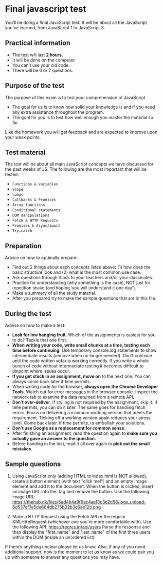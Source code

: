 # Final javascript test

You’ll be doing a final JavaScript test. It will be about all the JavaScript you’ve learned, from JavaScript 1 to JavaScript 3.

## Practical information

- The test will last **2 hours**.
- It will be done on the computer.
- You can’t use your old code.
- There will be 6 or 7 questions.

## Purpose of the test

The purpose of this exam is to test your comprehension of JavaScript

- The goal for us is to know how solid your knowledge is and if you need any extra assistance throughout the program.
- The goal for you is to test how well enough you master the material so far.

Like the homework you will get feedback and are expected to improve upon your weak points.

## Test material

The test will be about all main JavaScript concepts we have discussed for the past weeks of JS. The following are the most important that will be tested:

- `Functions & Variables`
- `Scope`
- `Loops`
- `Callbacks & Promises`
- `Array functions`
- `Conditional statements`
- `DOM manipulations`
- `Fetch & HTTP Requests`
- `Promises & Async/await`
- `Try…catch`

## Preparation

Advice on how to optimally prepare:

- Find out 2 things about each concepts listed above: (1) how does the basic structure look and (2) what is the most common use case.
- Ask questions through Slack to your teachers and/or your classmates.
- Practice for understanding (why something is the case), NOT just for repetition shake (and hoping ‘you will understand it one day’).
- Make a summary of all the study material.
- After you prepared try to make the sample questions that are in this file.

## During the test

Advise on how to make a test:

- **Look for low hanging fruit**. Which of the assignments is easiest for you to do? Tackle that one first.
- **When writing your code, write small chunks at a time, testing each time before continuing**. Use temporary console.log statements to show intermediate results (remove when no longer needed). Don't continue until the code written sofar is working correctly. If you write a whole bunch of code without intermediate testing it becomes difficult to pinpoint where issues occur.
- **If you get stuck in an assignment, move on** to the next one. You can always come back later if time permits.
- When writing code for the browser, **always open the Chrome Developer Tools**. Watch out for error messages in the browser console. Inspect the network tab to examine the data returned from a remote API.
- **Don't over-deliver**. If styling is not required by the assignment, skip it. If time permits, you can do it later. The same goes for handling fetch errors. Focus on delivering a minimum working version that meets the requirement. Ticking off a working version again reduces your stress level. Come back later, if time permits, to embellish your solutions.
- **Don't use Google as a replacement for common sense.**
- After finishing an assignment, read the question again to **make sure you actually gave an answer to the question.**
- Before handing in the test, read it all over again to **pick out the small mistakes.**

## Sample questions

1. Using JavaScript only (adding HTML to index.html is NOT allowed), create a button element (with text "click me!") and an empty image element and add it to the document. When the button is clicked, insert an image URL into the <img> tag and remove the button. Use the following image URL: https://thehub.dk/files/5ad4b4a9f9ac4aa13c3d2d58/logo_upload-6d537cf7e5de664db275b32b3c6ae12d.png

2. Make a HTTP Request using the Fetch API or the regular XMLHttpRequest (whichever one you're more comfortable with). Use the following API: https://reqres.in/api/users
   Parse the response and then display the "first_name" and "last_name" of the first three users within the DOM (inside an unordered list)

If there’s anything unclear please let us know. Also, if any of you need additional support, now is the moment to let us know as we could pair you up with someone to answer any questions you may have.
